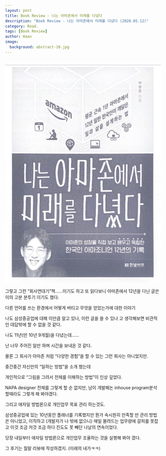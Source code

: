 ```yaml
---
layout: post
title: Book Review - 나는 아마존에서 미래를 다녔다
description: "Book Review - 나는 아마존에서 미래를 다녔다 (2020.05.12)" 
category: Read.
tags: [Book Review]
author: Haan
image:
  background: abstract-10.jpg
---
```

<br/>

<img src="/assets/img/BR_190518_아마존.jpg">

그렇고 그런 “회사연대기”책......이기도 하고 또 읽다보니 아마존에서 12년을 다닌 글쓴이의 고분 분투기 이기도 했다. 

다른 언어를 쓰는 환경에서 어떻게 버티고 무엇을 얻었는가에 대한 이야기 

나도 삼성중공업에 대해 이만큼 알고 있나, 이런 글을 쓸 수 있나 고 생각해보면 비관적인 대답밖에 할 수 없을 것 같다. 

나도 11년(만 10년 9개월)을 다녔는데...... 

난 너무 주어진 일만 하며 시간을 보내온 것 같다. 

물론 그 회사가 아마존 처럼 “다양한 경험”을 할 수 있는 그런 회사는 아니었지만. 

중간중간 자신만의 “일하는 방법”을 소개 했는데 

개인적으로 “그림을 그려서 전체를 이해하는 방법”이 인상 깊었다. 

NAPA designer 전체를 그렇게 할 순 없지만, 남이 개발해논 inhouse program분석할때라도 그렇게 해 봐야겠다. 

그리고 애자일 방법론으로 개인업무 목표 관리 하는것도. 

삼성중공업에 있는 10년동안 플래너를 기록했지만 뭔가 속시원히 만족할 만 관리 방법은 아니었고, 이직하고 (개발자가 나 밖에 없으니) 매일 몰려드는 업무량에 갈피를 못잡고 이것 조금 저것 조금 하다 진도도 못 빼던 나날의 연속이었다. 

당장 내일부터 애자일 방법론으로 개인업무 조율하는 것을 실행해 봐야 겠다. 

그 후기는 월말 리뷰에 작성하겠지. (미래의 내가ㅋㅋ)